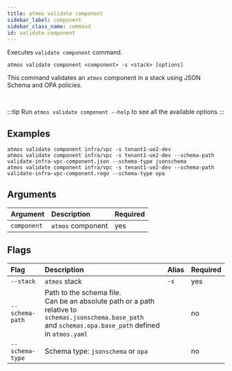 ```yaml
---
title: atmos validate component
sidebar_label: component
sidebar_class_name: command
id: validate-component
---
```


Executes `validate component` command.

```shell
atmos validate component <component> -s <stack> [options]
```

This command validates an `atmos` component in a stack using JSON Schema and OPA policies.

<br/>

:::tip
Run `atmos validate component --help` to see all the available options
:::

## Examples

```shell
atmos validate component infra/vpc -s tenant1-ue2-dev
atmos validate component infra/vpc -s tenant1-ue2-dev --schema-path validate-infra-vpc-component.json --schema-type jsonschema
atmos validate component infra/vpc -s tenant1-ue2-dev --schema-path validate-infra-vpc-component.rego --schema-type opa
```

## Arguments

| Argument     | Description        | Required |
|:-------------|:-------------------|:---------|
| `component`  | `atmos` component  | yes      |

## Flags

| Flag            | Description                                                                                                                                                       | Alias | Required |
|:----------------|:------------------------------------------------------------------------------------------------------------------------------------------------------------------|:------|:---------|
| `--stack`       | `atmos` stack                                                                                                                                                     | `-s`  | yes      |
| `--schema-path` | Path to the schema file.<br/>Can be an absolute path or a path relative to `schemas.jsonschema.base_path`<br/>and `schemas.opa.base_path` defined in `atmos.yaml` |       | no       |
| `--schema-type` | Schema type: `jsonschema` or `opa`                                                                                                                                |       | no       |
